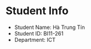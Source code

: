 Student Info
=========================

* Student Name: Hà Trung Tín
* Student ID: BI11-261 
* Department: ICT